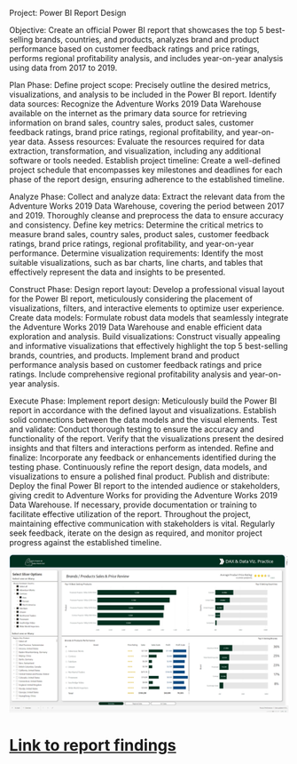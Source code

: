 Project: Power BI Report Design

Objective: Create an official Power BI report that showcases the top 5 best-selling brands, countries, and products, analyzes brand and product performance based on customer feedback ratings and price ratings, performs regional profitability analysis, and includes year-on-year analysis using data from 2017 to 2019.


Plan Phase:
Define project scope: Precisely outline the desired metrics, visualizations, and analysis to be included in the Power BI report.
Identify data sources: Recognize the Adventure Works 2019 Data Warehouse available on the internet as the primary data source for retrieving information on brand sales, country sales, product sales, customer feedback ratings, brand price ratings, regional profitability, and year-on-year data.
Assess resources: Evaluate the resources required for data extraction, transformation, and visualization, including any additional software or tools needed.
Establish project timeline: Create a well-defined project schedule that encompasses key milestones and deadlines for each phase of the report design, ensuring adherence to the established timeline.


Analyze Phase:
Collect and analyze data: Extract the relevant data from the Adventure Works 2019 Data Warehouse, covering the period between 2017 and 2019. Thoroughly cleanse and preprocess the data to ensure accuracy and consistency.
Define key metrics: Determine the critical metrics to measure brand sales, country sales, product sales, customer feedback ratings, brand price ratings, regional profitability, and year-on-year performance.
Determine visualization requirements: Identify the most suitable visualizations, such as bar charts, line charts, and tables that effectively represent the data and insights to be presented.


Construct Phase:
Design report layout: Develop a professional visual layout for the Power BI report, meticulously considering the placement of visualizations, filters, and interactive elements to optimize user experience.
Create data models: Formulate robust data models that seamlessly integrate the Adventure Works 2019 Data Warehouse and enable efficient data exploration and analysis.
Build visualizations: Construct visually appealing and informative visualizations that effectively highlight the top 5 best-selling brands, countries, and products. Implement brand and product performance analysis based on customer feedback ratings and price ratings. Include comprehensive regional profitability analysis and year-on-year analysis.


Execute Phase:
Implement report design: Meticulously build the Power BI report in accordance with the defined layout and visualizations. Establish solid connections between the data models and the visual elements.
Test and validate: Conduct thorough testing to ensure the accuracy and functionality of the report. Verify that the visualizations present the desired insights and that filters and interactions perform as intended.
Refine and finalize: Incorporate any feedback or enhancements identified during the testing phase. Continuously refine the report design, data models, and visualizations to ensure a polished final product.
Publish and distribute: Deploy the final Power BI report to the intended audience or stakeholders, giving credit to Adventure Works for providing the Adventure Works 2019 Data Warehouse. If necessary, provide documentation or training to facilitate effective utilization of the report.
Throughout the project, maintaining effective communication with stakeholders is vital. Regularly seek feedback, iterate on the design as required, and monitor project progress against the established timeline.





![Front Page](https://github.com/dataopskenn/pbi-report-samples/blob/main/business_performance_report_2/Screenshot%20(157).png)
# [Link to report findings](https://app.powerbi.com/view?r=eyJrIjoiYzlmNzdlNDUtMTVlMi00NGI4LTllMTEtMTQ2Y2Y5NzIyMzY0IiwidCI6IjliNTk3NjNmLTc2NDktNDM0Zi1iNGJmLWRmYTg3NGU4OGY4NyJ9)
